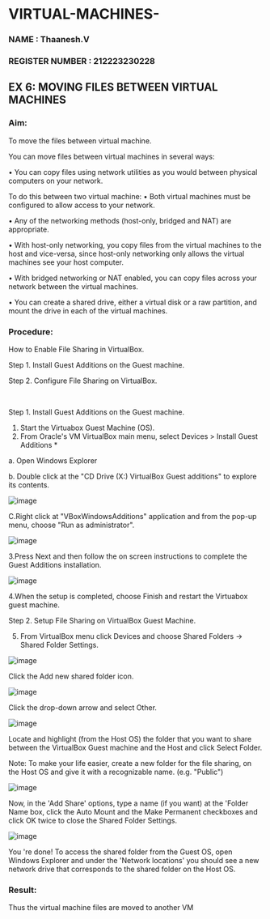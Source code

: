 # VIRTUAL-MACHINES-
### NAME : Thaanesh.V
### REGISTER NUMBER : 212223230228 
## EX 6: MOVING FILES BETWEEN VIRTUAL MACHINES

### Aim: 

To move the files between virtual machine. 

You can move files between virtual machines in several ways: 

• You can copy files using network utilities as you would between physical computers on your network.

To do this between two virtual machine: • Both virtual machines must be configured to allow access to your network. 


• Any of the networking methods (host-only, bridged and NAT) are appropriate.

• With host-only networking, you copy files from the virtual machines to the host and vice-versa, since host-only networking only allows the virtual machines see your host computer.

• With bridged networking or NAT enabled, you can copy files across your network between the virtual machines.

• You can create a shared drive, either a virtual disk or a raw partition, and mount the drive in each of the virtual machines.

### Procedure: 
How to Enable File Sharing in VirtualBox. 

Step 1. Install Guest Additions on the Guest machine. 

Step 2. Configure File Sharing on VirtualBox.

<br>

Step 1. Install Guest Additions on the Guest machine.

1. Start the Virtuabox Guest Machine (OS).
2. From Oracle's VM VirtualBox main menu, select Devices > Install Guest Additions *

a. Open Windows Explorer


b. Double click at the "CD Drive (X:) VirtualBox Guest additions" to explore its contents.

![image](https://github.com/user-attachments/assets/4aef06f8-bf3e-43c8-aa8a-fd29a836e427)


C.Right click at "VBoxWindowsAdditions" application and from the pop-up menu, choose "Run as administrator".

![image](https://github.com/user-attachments/assets/2e310381-979b-485e-b1b1-1b606418cdcc)

3.Press Next and then follow the on screen instructions to complete the Guest Additions installation.

![image](https://github.com/user-attachments/assets/a5939d0b-2473-4a85-869b-7875461fc89b)


4.When the setup is completed, choose Finish and restart the Virtuabox guest machine.

Step 2. Setup File Sharing on VirtualBox Guest Machine.

5. From VirtualBox menu click Devices and choose Shared Folders -> Shared Folder Settings.

![image](https://github.com/user-attachments/assets/cdf7cbbc-28d2-4ad6-93a2-29a291ffd74d)

Click the Add new shared folder icon.

![image](https://github.com/user-attachments/assets/a875dbc2-3c7d-46ba-8de3-e8bae26e5756)

Click the drop-down arrow and select Other.

![image](https://github.com/user-attachments/assets/d57c14b7-ed7e-4634-ae01-f0701d8eac25)

Locate and highlight (from the Host OS) the folder that you want to share between the VirtualBox Guest machine and the Host and click Select Folder. 

Note: To make your life easier, create a new folder for the file sharing, on the Host OS and give it with a recognizable name. (e.g. "Public")

![image](https://github.com/user-attachments/assets/e9488467-9c16-46da-83d6-76b399ed92ec)

Now, in the 'Add Share' options, type a name (if you want) at the 'Folder Name box, click the Auto Mount and the Make Permanent checkboxes and click OK twice to close the Shared Folder Settings.

![image](https://github.com/user-attachments/assets/01cf9664-60ef-4e38-b059-17ba6761759c)

You 're done! To access the shared folder from the Guest OS, open Windows Explorer and under the 'Network locations' you should see a new network drive that corresponds to the shared folder on the Host OS.

### Result:

Thus the virtual machine files are moved to another VM

